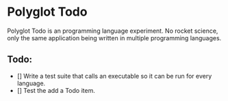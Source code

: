 # Polyglot Todo

Polyglot Todo is an programming language experiment. No rocket science, only the same application being written in multiple programming languages.

## Todo:

- [] Write a test suite that calls an executable so it can be run for every language.
- [] Test the add a Todo item.
